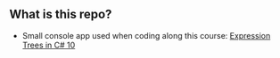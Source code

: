 ## What is this repo?

- Small console app used when coding along this course: <a href="https://app.pluralsight.com/library/courses/c-sharp-10-expression-trees/table-of-contents">Expression Trees in C# 10</a>